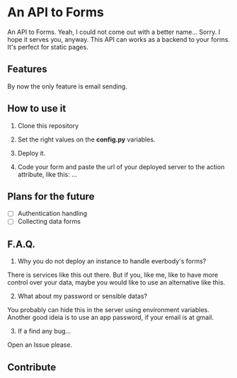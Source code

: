 # An API to Forms
An API to Forms. Yeah, I could not come out with a better name... Sorry. I hope it serves you, anyway. 
This API can works as a backend to your forms. It's perfect for static pages.

## Features
By now the only feature is email sending.

## How to use it

1. Clone this repository

2. Set the right values on the **config.py** variables.

3. Deploy it.

4. Code your form and paste the url of your deployed server to the action attribute, like this:
...

## Plans for the future

- [ ] Authentication handling
- [ ] Collecting data forms 

## F.A.Q.

1. Why you do not deploy an instance to handle everbody's forms?

There is services like this out there. But if you, like me, like to have more control over your data, maybe you would like to use an alternative like this.

2. What about my password or sensible datas?

You probably can hide this in the server using environment variables. Another good ideia is to use an app password, if your email is at gmail.

3. If a find any bug...

Open an Issue please.

## Contribute
